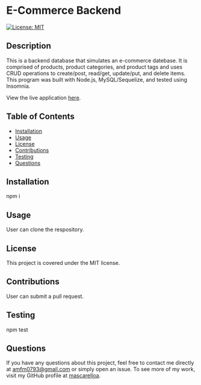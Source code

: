 
  # E-Commerce Backend

[![License: MIT](https://img.shields.io/badge/License-MIT-yellow.svg)](https://opensource.org/licenses/MIT)

  ## Description 
  This is a backend database that simulates an e-commerce datebase. It is comprised of products, product categories, and product tags and uses CRUD operations to create/post, read/get, update/put, and delete items. This program was built with Node.js, MySQL/Sequelize, and tested using Insomnia. 

  View the live application [here](https://github.com/mascarelloa/ecommerce-back-end).

  ## Table of Contents
  * [Installation](#Installation)
  * [Usage](#Usage)
  * [License](#License)
  * [Contributions](#Contributions)
  * [Testing](#Testing)
  * [Questions](#Questions)

  ## Installation
  npm i

  ## Usage
  User can clone the respository.

  ## License
  This project is covered under the MIT license. 

  ## Contributions
  User can submit a pull request.

  ## Testing
  npm test

  ## Questions
  If you have any questions about this project, feel free to contact me directly at amfm0793@gmail.com or simply open an issue. To see more of my work, visit my GitHub profile at [mascarelloa](https://github.com/mascarelloa/).
